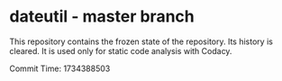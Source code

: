 # dateutil - master branch

This repository contains the frozen state of the repository.
Its history is cleared. It is used only for static code
analysis with Codacy.

Commit Time: 1734388503